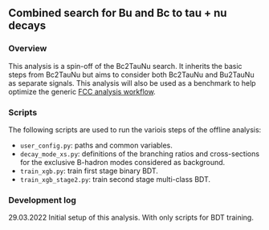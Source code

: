 ## Combined search for Bu and Bc to tau + nu decays

### Overview

This analysis is a spin-off of the Bc2TauNu search.
It inherits the basic steps from Bc2TauNu but aims to consider both Bc2TauNu and Bu2TauNu as separate signals.
This analysis will also be used as a benchmark to help optimize the generic [FCC analysis workflow](https://github.com/HEP-FCC/FCCAnalyses).


### Scripts

The following scripts are used to run the variois steps of the offline analysis:
- `user_config.py`: paths and common variables.
- `decay_mode_xs.py`: definitions of the branching ratios and cross-sections for the exclusive B-hadron modes considered as background.
- `train_xgb.py`: train first stage binary BDT.
- `train_xgb_stage2.py`: train second stage multi-class BDT.

### Development log

29.03.2022 Initial setup of this analysis. With only scripts for BDT training.
